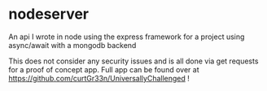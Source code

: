 # nodeserver
An api I wrote in node using the express framework for a project using async/await with a mongodb backend

This does not consider any security issues and is all done via get requests for a proof of concept app. 
Full app can be found over at https://github.com/curtGr33n/UniversallyChallenged !
